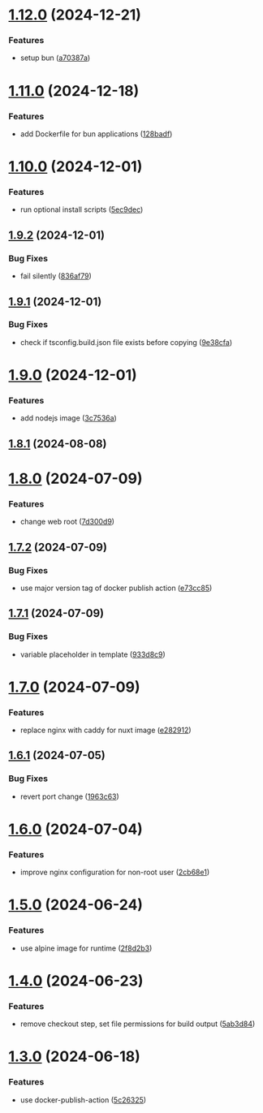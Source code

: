 # [1.12.0](https://github.com/master-software-gmbh/nodejs-deploy-action/compare/v1.11.0...v1.12.0) (2024-12-21)


### Features

* setup bun ([a70387a](https://github.com/master-software-gmbh/nodejs-deploy-action/commit/a70387a11d7879e90b94924c2799a687548d3305))

# [1.11.0](https://github.com/master-software-gmbh/nodejs-deploy-action/compare/v1.10.0...v1.11.0) (2024-12-18)


### Features

* add Dockerfile for bun applications ([128badf](https://github.com/master-software-gmbh/nodejs-deploy-action/commit/128badf9f8ab601452c35e3ee8a3495d3cb41fc5))

# [1.10.0](https://github.com/master-software-gmbh/nodejs-deploy-action/compare/v1.9.2...v1.10.0) (2024-12-01)


### Features

* run optional install scripts ([5ec9dec](https://github.com/master-software-gmbh/nodejs-deploy-action/commit/5ec9dec5deab11a21c38a097362fa571072bef03))

## [1.9.2](https://github.com/master-software-gmbh/nodejs-deploy-action/compare/v1.9.1...v1.9.2) (2024-12-01)


### Bug Fixes

* fail silently ([836af79](https://github.com/master-software-gmbh/nodejs-deploy-action/commit/836af79ab2d25d27db16cc71f8916d0d3f29bd0f))

## [1.9.1](https://github.com/master-software-gmbh/nodejs-deploy-action/compare/v1.9.0...v1.9.1) (2024-12-01)


### Bug Fixes

* check if tsconfig.build.json file exists before copying ([9e38cfa](https://github.com/master-software-gmbh/nodejs-deploy-action/commit/9e38cfa95ef2b69439b6dac0d68cb81e0ad3aaab))

# [1.9.0](https://github.com/master-software-gmbh/nodejs-deploy-action/compare/v1.8.1...v1.9.0) (2024-12-01)


### Features

* add nodejs image ([3c7536a](https://github.com/master-software-gmbh/nodejs-deploy-action/commit/3c7536a9f0929afa7f190ff57759df21db351b13))

## [1.8.1](https://github.com/master-software-gmbh/nodejs-deploy-action/compare/v1.8.0...v1.8.1) (2024-08-08)

# [1.8.0](https://github.com/master-software-gmbh/nodejs-deploy-action/compare/v1.7.2...v1.8.0) (2024-07-09)


### Features

* change web root ([7d300d9](https://github.com/master-software-gmbh/nodejs-deploy-action/commit/7d300d9780846da32cfdfd0e20170fc092983f5a))

## [1.7.2](https://github.com/master-software-gmbh/nodejs-deploy-action/compare/v1.7.1...v1.7.2) (2024-07-09)


### Bug Fixes

* use major version tag of docker publish action ([e73cc85](https://github.com/master-software-gmbh/nodejs-deploy-action/commit/e73cc855f587ca4bacd8cd1918dacb7597ea4ac8))

## [1.7.1](https://github.com/master-software-gmbh/nodejs-deploy-action/compare/v1.7.0...v1.7.1) (2024-07-09)


### Bug Fixes

* variable placeholder in template ([933d8c9](https://github.com/master-software-gmbh/nodejs-deploy-action/commit/933d8c9411fa120dbff269f4b0e766b6bead0f1a))

# [1.7.0](https://github.com/master-software-gmbh/nodejs-deploy-action/compare/v1.6.1...v1.7.0) (2024-07-09)


### Features

* replace nginx with caddy for nuxt image ([e282912](https://github.com/master-software-gmbh/nodejs-deploy-action/commit/e28291274ed3f75c5547cc23023a827451e91b40))

## [1.6.1](https://github.com/master-software-gmbh/nodejs-deploy-action/compare/v1.6.0...v1.6.1) (2024-07-05)


### Bug Fixes

* revert port change ([1963c63](https://github.com/master-software-gmbh/nodejs-deploy-action/commit/1963c63bfc6d35683fac484e2543e2be3fd755d4))

# [1.6.0](https://github.com/master-software-gmbh/nodejs-deploy-action/compare/v1.5.0...v1.6.0) (2024-07-04)


### Features

* improve nginx configuration for non-root user ([2cb68e1](https://github.com/master-software-gmbh/nodejs-deploy-action/commit/2cb68e1fb5d0b51fb966aa63599e09cf2b46df3f))

# [1.5.0](https://github.com/master-software-gmbh/nodejs-deploy-action/compare/v1.4.0...v1.5.0) (2024-06-24)


### Features

* use alpine image for runtime ([2f8d2b3](https://github.com/master-software-gmbh/nodejs-deploy-action/commit/2f8d2b33062c7d7decb4b9b5bd0bdec7c5f6bf16))

# [1.4.0](https://github.com/master-software-gmbh/nodejs-deploy-action/compare/v1.3.0...v1.4.0) (2024-06-23)


### Features

* remove checkout step, set file permissions for build output ([5ab3d84](https://github.com/master-software-gmbh/nodejs-deploy-action/commit/5ab3d845f9829c41a4c3cc3a59d9a0ce0c102f22))

# [1.3.0](https://github.com/master-software-gmbh/nodejs-deploy-action/compare/v1.2.0...v1.3.0) (2024-06-18)


### Features

* use docker-publish-action ([5c26325](https://github.com/master-software-gmbh/nodejs-deploy-action/commit/5c263253e0d5e172e74affd53ddd30e973c8db7a))
